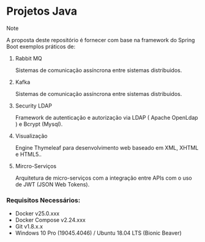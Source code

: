 # Projetos Java



> [!NOTE]
> A proposta deste repositório é fornecer com base na framework do Spring Boot exemplos práticos de:

1. Rabbit MQ

    Sistemas de comunicação assíncrona entre sistemas distribuidos.

2. Kafka

    Sistemas de comunicação assíncrona entre sistemas distribuidos.

3. Security LDAP

    Framework de autenticação e autorização via LDAP ( Apache OpenLdap ) e Bcrypt (Mysql).

4. Visualização

    Engine Thymeleaf para desenvolvimento web baseado em XML, XHTML e HTML5..

5. Mircro-Serviços

    Arquitetura de micro-serviços com a integração entre APIs com o uso de JWT (JSON Web Tokens).

### Requisitos Necessários:

- Docker v25.0.xxx
- Docker Compose v2.24.xxx
- Git v1.8.x.x
- Windows 10 Pro (19045.4046) / Ubuntu 18.04 LTS (Bionic Beaver)